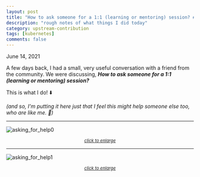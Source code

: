 ```yaml
---
layout: post
title: "How to ask someone for a 1:1 (learning or mentoring) session? #24"
description: "rough notes of what things I did today"
category: upstream-contribution
tags: [kubernetes]
comments: false
---
```


June 14, 2021

A few days back, I had a small, very useful conversation with a friend from the community. We were discussing, ***How to ask someone for a 1:1 (learning or mentoring) session?***

This is what I do! ⬇️ 

*(and so, I'm putting it here just that I feel this might help someone else too, who are like me. 🙂)* <!-- break -->

---

![asking_for_help0](https://user-images.githubusercontent.com/30499743/121845317-e3c68900-cd02-11eb-9dfb-ccf63651872b.png)

<center><sub><i><a href="https://user-images.githubusercontent.com/30499743/121845317-e3c68900-cd02-11eb-9dfb-ccf63651872b.png">click to enlarge</a></i></sub></center>

---

![asking_for_help1](https://user-images.githubusercontent.com/30499743/121845324-e5904c80-cd02-11eb-826f-5201ec2ad5ad.png)

<center><sub><i><a href="https://user-images.githubusercontent.com/30499743/121845324-e5904c80-cd02-11eb-826f-5201ec2ad5ad.png">click to enlarge</a></i></sub></center>
